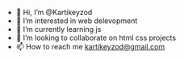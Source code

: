- 👋 Hi, I’m @Kartikeyzod
- 👀 I’m interested in web delevopment
- 🌱 I’m currently learning js
- 💞️ I’m looking to collaborate on html css projects
- 📫 How to reach me kartikeyzod@gmail.com

<!---
Kartikeyzod/Kartikeyzod is a ✨ special ✨ repository because its `README.md` (this file) appears on your GitHub profile.
You can click the Preview link to take a look at your changes.
--->
